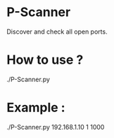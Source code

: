 # P-Scanner
Discover and check all open ports.
# How to use ?
./P-Scanner.py <IP address> <start port> <end port>
# Example :
./P-Scanner.py 192.168.1.10 1 1000
